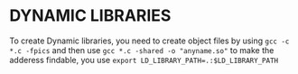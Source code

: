 # DYNAMIC LIBRARIES

To create Dynamic libraries, you need to create object files by using `gcc -c *.c -fpics` and then use `gcc *.c -shared -o "anyname.so"`
to make the adderess findable, you use `export LD_LIBRARY_PATH=.:$LD_LIBRARY_PATH`
